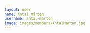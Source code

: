 ```yaml
---
layout: user
name: Antal Márton
username: antal-marton
image: images/members/AntalMarton.jpg
---
```

